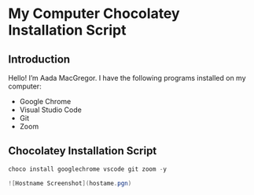 # My Computer Chocolatey Installation Script

## Introduction
Hello! I’m Aada MacGregor. I have the following programs installed on my computer:
- Google Chrome
- Visual Studio Code
- Git
- Zoom

## Chocolatey Installation Script
```powershell
choco install googlechrome vscode git zoom -y

![Hostname Screenshot](hostame.pgn)


